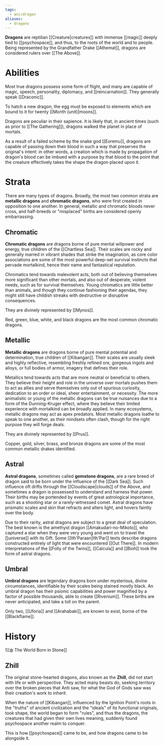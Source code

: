 ```yaml
---
tags:
  - anc/dragon
aliases:
  - dragons
---
```

**Dragons** are reptilian [[Creature|creatures]] with immense [[magic]] deeply tied to [[psychospace]], and thus, to the roots of the world and to people. Being represented by the Grandfather Drake [[Athemat]], dragons are considered rulers over [[The Above]].

# Abilities
Most true dragons possess some form of flight, and many are capable of magic, speech, personality, diplomacy, and [[reincarnation]]. They generally speak [[Draconic]].

To hatch a new dragon, the egg must be exposed to elements which are bound to it for twenty [[Month (unit)|moons]].

Dragons are peculiar in their sapience. It is likely that, in ancient times (such as prior to [[The Gathering]]), dragons walked the planet in place of mortals.

As a result of a failed scheme by the snake god [[Eoremu]], dragons are capable of passing down their blood in such a way that preserves the original's intent: in other words, a creation which is made by propagation of dragon's blood can be imbued with a purpose by that blood to the point that the creature effectively takes the shape the dragon placed upon it.

# Strata
There are many types of dragons. Broadly, the most two common strata are **metallic dragons** and **chromatic dragons**, who were first created in opposition to one another. In general, metallic and chromatic bloods never cross, and half-breeds or "misplaced" births are considered openly embarrassing.

## Chromatic
**Chromatic dragons** are dragons borne of pure mental willpower and energy, true children of the [[Chartless Sea]]. Their scales are rocky and generally marred in vibrant shades that strike the imagination, as core color associations are some of the most powerful deep-set survival instincts that pervade mortalkind, hence their name and fantastical reputation. 

Chromatics tend towards malevolent acts, both out of believing themselves more significant than other mortals, and also out of desperate, violent needs, such as for survival themselves. Young chromatics are little better than animals, and though they continue fashioning their agendas, they might still have childish streaks with destructive or disruptive consequences.

They are divinely represented by [[Mynos]].

Red, green, blue, white, and black dragons are the most common chromatic dragons.
## Metallic
**Metallic dragons** are dragons borne of pure mental potential and determination, true children of [[Kibangan]]. Their scales are usually sleek and highly reflective, resembling freshly refined ore, gorgeous ingots and alloys, or full bodies of armor, imagery that defines their role. 

Metallics tend towards acts that are more neutral or beneficial to others. They believe their height and role in the universe over mortals pushes them to act as allies and serve themselves only out of spurious curiosity, dedication to an order or ideal, sheer entertainment, or necessity. The more animalistic or young of the metallic dragons can be true nuisances due to a form of the Dunning-Kruger effect, where they believe their limited experience with mortalkind can be broadly applied. In many ecosystems, metallic dragons may act as apex predators. Most metallic dragons loathe to speak to one another, as their mindsets often clash, though for the right purpose they will forge deals.

They are divinely represented by [[Prus]].

Copper, gold, silver, brass, and bronze dragons are some of the most common metallic drakes identified.

## Astral
**Astral dragons**, sometimes called **gemstone dragons**, are a rare breed of dragon said to be born under the influence of the [[Dark Sea]]. Such influence oft drifts through the [[Cloudscape|clouds]] of the Above, and sometimes a dragon is possessed to understand and harness that power. Their births may be portended by events of great astrological importance, such as a shooting star or a rarely-witnessed comet. Astral dragons have prismatic scales and skin that refracts and alters light, and hovers faintly over the body.  

Due to their rarity, astral dragons are subject to a great deal of speculation. The best known is the amethyst dragon [[Amakudari-no-Mikoto]], who captured a star when they were very young and went on to travel the [[universe]] with its Gift. Some [[Ith'Paraan|Ith'Par]] texts describe dragons constructed entirely of light that were encountered [[Out There]]. In modern interpretations of the [[Folly of the Twins]], [[Calcula]] and [[Bioh]] took the form of astral dragons.

## Umbral
**Umbral dragons** are legendary dragons born under mysterious, divine circumstances, identifiable by their scales being stained mostly black. An umbral dragon has their psionic capabilities and power magnified by a factor of possible thousands, able to create [[Rivenium]]. These births are never anticipated, and take a toll on the parent.

Only two, [[Uforia]] and [[Arahabaki]], are known to exist, borne of the [[Blackflame]].

# History
![[◍ The World Born in Stone]]

## Zhill
The original stone-hearted dragons, also known as the **Zhill**, did not start with life or with perspective. They acted many beasts do, seeking territory over the broken pieces that Anti saw, for what the God of Gods saw was their creation's work to inherit. 

When the nature of [[Kibangan]], influenced by the Ignition Point's roots in the "truths" of ancient civilization and the "ideals" of its functional originals, took shape, the world began to form "rules", and thus the dragons, the creatures that had given their own lives meaning, suddenly found psychospace another realm to conquer.

This is how [[psychospace]] came to be, and how dragons came to be alongside it.

